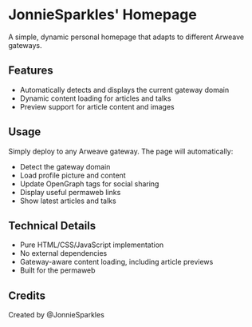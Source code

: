  # JonnieSparkles' Homepage

A simple, dynamic personal homepage that adapts to different Arweave gateways.

## Features

- Automatically detects and displays the current gateway domain
- Dynamic content loading for articles and talks
- Preview support for article content and images

## Usage

Simply deploy to any Arweave gateway. The page will automatically:
- Detect the gateway domain
- Load profile picture and content
- Update OpenGraph tags for social sharing
- Display useful permaweb links
- Show latest articles and talks

## Technical Details

- Pure HTML/CSS/JavaScript implementation
- No external dependencies
- Gateway-aware content loading, including article previews
- Built for the permaweb

## Credits

Created by @JonnieSparkles